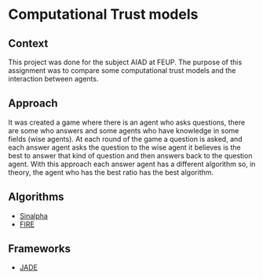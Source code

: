 Computational Trust models
=============

Context
-------
This project was done for the subject AIAD at FEUP. The purpose of this assignment was to compare some computational trust models and the interaction between agents.

Approach
--------
It was created a game where there is an agent who asks questions, there are some who answers and some agents who have knowledge in some fields (wise agents). At each round of the game a question is asked, and each answer agent asks the question to the wise agent it believes is the best to answer that kind of question and then answers back to the question agent. With this approach each answer agent has a different algorithm so, in theory, the agent who has the best ratio has the best algorithm.

Algorithms
----------
 - [Sinalpha](http://www.academia.edu/7836356/An_approach_to_computational_social_trust)
 - [FIRE](http://www.frontiersinai.com/ecai/ecai2004/ecai04/pdf/p0023.pdf)

Frameworks
----------

 - [JADE](http://jade.tilab.com/)

